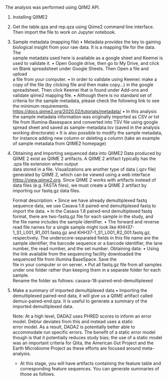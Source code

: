 The analysis was performed using QIIM2 API.

1. Installing QIIME2
2. Get the table.qza and rep.qza using Qiime2 command line interface. Then import the file to work on Jupyter notebook.
3. Sample metadata (mapping file)
    • Metadata provides the key to gaining biological insight from your raw data. It is a mapping file for the data. The   
      sample metadata used here is available as a google sheet and Keemei is used to validate it. 
    • Open Google drive, then go to My Drive, and click on Blank spreadsheet under Google Sheets. Then Open a file and upload  
      a file from your computer.
    • In order to validate using Keemei: make a copy of the file (by clicking file and then make copy…) in the google 
      spreadsheet. Then click Keemei that is found under Add-ons and validate qiime2 mapping file.
    • Although there is no standard set of criteria for the sample metadata, please check the following link to see the 
      minimum requirements. https://docs.qiime2.org/2020.02/tutorials/metadata/ 
    • In this analysis the sample metadata information was originally imported as CSV or txt file from Illumina-Basespace and 
      converted into TSV file using google spread sheet and saved as sample-metadata.tsv (saved in the analysis working 
      directorate)
    • It is also possible to modify the sample metadata, for instance adding new column or deleting a column (take an example 
      of sample metadata from QIIME2 homepage)

4. Obtaining and Importing sequenced data into QIIME2
   Data produced by QIIME 2 exist as QIIME 2 artifacts. A QIIME 2 artifact typically has the .qza file extension when output   
   data stored in a file. Visualizations are another type of data (.qzv file) generated by QIIME 2, which can be viewed using 
   a web interface https://view.qiime2.org. Since QIIME 2 works with artifacts instead of data files (e.g. FASTA files), we 
   must create a QIIME 2 artifact by importing our fastq.gz data files.

   Format description:
    • Since we have already demultiplexed fastq sequence data, we use Casava 1.8 paired-end demultiplexed fastq to import the 
      data.
    • In the Casava 1.8 paired-end demultiplexed fastq format, there are two-fastq.gz file for each sample in the study, and  
      the file name includes the sample identifier.
    • The forward and reverse read file names for a single sample might look like KHH37-1_S1_L001_R1_001.fastq.gz and 
      KHH37-1_S1_L001_R2_001.fastq.gz, respectively. The underscore-separated fields in this file name are the sample 
      identifier, the barcode sequence or a barcode identifier, the lane number, the read number, and the set number.
    Obtaining data:
    • Using the link available from the sequencing facility downloaded the sequenced file from illumina BaseSpace. Save the  
      file in your computer or on server.
    • Put all fastq.gz file from all samples under one folder rather than keeping them in a separate folder for each sample.  
      Rename the folder as follows: casava-18-paired-end-demultiplexed
     
 
5. Make a summary of imported demultiplexed data
    • Importing the demultiplexed paired-end data, it will give us a QIIME artifact called demux-paired-end.qza. It is useful 
      to generate a summary of the imported demultiplexed data.
      
      Note: 
      At a high level, DADA2 uses PHRED scores to inform an error model. Deblur deviates from this and instead uses a static  
      error model. As a result, DADA2 is potentially better able to accommodate run specific errors. The benefit of a static 
      error model though is that it potentially reduces study bias; the use of a static model was an important criteria for 
      Qiita, the American Gut Project and the Earth Microbiome Project as these efforts are focused around meta-analysis.
      
    - At this stage, you will have artifacts containing the feature table and corresponding feature sequences. You can 
      generate summaries of those as follows.
